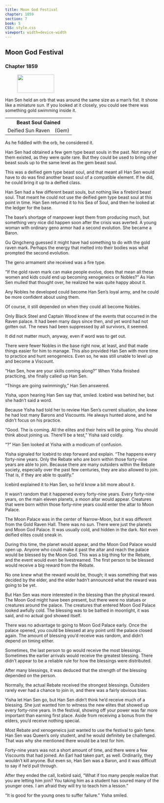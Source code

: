 ```yaml
---
title: Moon God Festival
chapter: 1859
section: 7
book: 5
CSS: style.css
viewport: width=device-width
---
```


## Moon God Festival

### Chapter 1859

<figure>
	<img src="../Images/gem.gif" alt="" id="gem" width="120" height="60" />
</figure>

Han Sen held an orb that was around the same size as a man’s fist. It shone like a miniature sun. If you looked at it closely, you could see there was something gold swimming inside it.

<div class="tables">
	<table class="beast">
		<tr>
			<th colspan="2">Beast Soul Gained</th>
		</tr><tr>
			<td>Deified Sun Raven</td>
			<td>(Gem)</td>
		</tr>
	</table>
	<!-- Deified Beast Soul: Sun Raven (Gem Type) -->
</div> 

As he fiddled with the orb, he considered it.

Han Sen had obtained a few gem type beast souls in the past. Not many of them existed, as they were quite rare. But they could be used to bring other beast souls up to the same level as the gem beast soul.

This was a deified gem type beast soul, and that meant all Han Sen would have to do was find another beast soul of a compatible element. If he did, he could bring it up to a deified class.

Han Sen had a few different beast souls, but nothing like a firebird beast soul. That meant he could not use the deified gem type beast soul at this point in time. Han Sen returned it to his Sea of Soul, and then he looked at the ledger for the base.

The base’s shortage of manpower kept them from producing much, but something very nice did happen soon after the crisis was averted. A young woman with ordinary geno armor had a second evolution. She became a Baron.

Gu Qingcheng guessed it might have had something to do with the gold raven mark. Perhaps the energy that melted into their bodies was what prompted the second evolution.

The geno armament she received was a fire type.

“If the gold raven mark can make people evolve, does that mean all these women and kids could end up becoming xenogeneics or Nobles?” As Han Sen mulled that thought over, he realized he was quite happy about it.

Any Nobles he developed could become Han Sen’s loyal army, and he could be more confident about using them.

Of course, it still depended on when they could all become Nobles.

Only Black Steel and Captain Wood knew of the events that occurred in the Raven palace. It had been many days since then, and yet word had not gotten out. The news had been suppressed by all survivors, it seemed.

It did not matter much, anyway, even if word was to get out.

There were fewer Nobles in the base right now, at least, and that made things easier for him to manage. This also provided Han Sen with more time to practice and hunt xenogeneics. Even so, he was still unable to level up and become a Viscount.

“Han Sen, how are your skills coming along?” When Yisha finished practicing, she finally called up Han Sen.

“Things are going swimmingly,” Han Sen answered.

Yisha, upon hearing Han Sen say that, smiled. Icebird was behind her, but she hadn’t said a word.

Because Yisha had told her to review Han Sen’s current situation, she knew he had lost many Barons and Viscounts. He always hunted alone, and he didn’t focus on his practice.

“Good. The  is coming. All the elites and their heirs will be going. You should think about joining us. There’ll be a test,” Yisha said coldly.

“?” Han Sen looked at Yisha with a modicum of confusion.

Yisha signaled for Icebird to step forward and explain. “The  happens every forty-nine years. Only the Rebate who are born within those forty-nine years are able to join. Because there are many outsiders within the Rebate society, especially over the past few centuries, they are also allowed to join. That is, if they are able to qualify.”

Icebird explained it to Han Sen, so he’d know a bit more about it.

It wasn’t random that it happened every forty-nine years. Every forty-nine years, on the main eleven planets, a moon altar would appear. Creatures that were born within those forty-nine years could enter the altar to Moon Palace.

The Moon Palace was in the center of Narrow-Moon, but it was different from the Gold Raven Hall. There was no sun. There were just the planets and Moon God Palace. It was usually cold, and hidden in the dark. Not even deified elites could sneak in.

During this time, the planet would appear, and the Moon God Palace would open up. Anyone who could make it past the altar and reach the palace would be blessed by the Moon God. This was a big thing for the Rebate, and the event would even be livestreamed. The first person to be blessed would receive a big reward from the Rebate.

No one knew what the reward would be, though; it was something that was decided by the elder, and the elder hadn’t announced what the reward was going to be yet.

But Han Sen was more interested in the blessing than the physical reward. The Moon God might have been present, but there were no statues or creatures around the palace. The creatures that entered Moon God Palace looked awfully cold. The blessing was to be bathed in moonlight, it was said, and no actual god showed itself.

There was no advantage to going to Moon God Palace early. Once the palace opened, you could be blessed at any point until the palace closed again. The amount of blessing you’d receive was random, and didn’t depend on timing either.

Sometimes, the last person to go would receive the most blessings. Sometimes the earlier arrivals would receive the greatest blessing. There didn’t appear to be a reliable rule for how the blessings were distributed.

After many blessings, it was deduced that the strength of the blessing depended on the person.

Normally, the actual Rebate received the strongest blessings. Outsiders rarely ever had a chance to join in, and there was a fairly obvious bias.

Yisha let Han Sen go, but Han Sen didn’t think he’d receive much of a blessing. She just wanted him to witness the new elites that showed up every forty-nine years. In the festival, showing off your power was far more important than earning first place. Aside from receiving a bonus from the elders, you’d receive nothing special.

Most Rebate and xenogeneics just wanted to use the festival to gain fame. Han Sen was Queen’s only student, and he would definitely be challenged. That was why she mentioned there would be a test for him.

Forty-nine years was not a short amount of time, and there were a few Viscounts that had joined. An Earl had taken part, as well. Ordinarily, they wouldn’t kill anyone. But even so, Han Sen was a Baron, and it was difficult to say if he’d pull through.

After they ended the call, Icebird said, “What if too many people realize that you are letting him join? You taking him as a student has soured many of the younger ones. I am afraid they will try to teach him a lesson.”

“It is good for the young ones to suffer failure.” Yisha smiled.